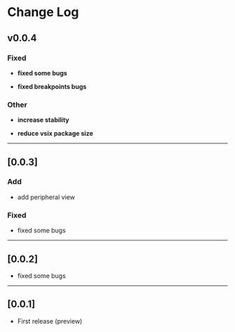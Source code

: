 # Change Log

## v0.0.4

### Fixed

- **fixed some bugs**

- **fixed breakpoints bugs**

### Other

- **increase stability**

- **reduce vsix package size**

****

## [0.0.3]

### Add

- add peripheral view

### Fixed

- fixed some bugs

****

## [0.0.2]

- fixed some bugs

****

## [0.0.1]

- First release (preview)